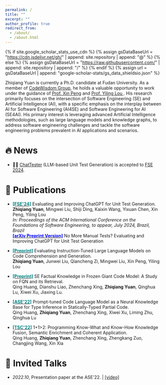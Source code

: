 ```yaml
---
permalink: /
title: ""
excerpt: ""
author_profile: true
redirect_from: 
  - /about/
  - /about.html
---
```


{% if site.google_scholar_stats_use_cdn %}
{% assign gsDataBaseUrl = "https://cdn.jsdelivr.net/gh/" | append: site.repository | append: "@" %}
{% else %}
{% assign gsDataBaseUrl = "https://raw.githubusercontent.com/" | append: site.repository | append: "/" %}
{% endif %}
{% assign url = gsDataBaseUrl | append: "google-scholar-stats/gs_data_shieldsio.json" %}

<span class='anchor' id='about-me'></span>

Zhiqiang Yuan is currently a Ph.D. candidate at Fudan University. 
As a member of <a href="http://www.se.fudan.edu.cn/">CodeWisdom Group</a>, he holds a valuable opportunity to work under the guidance of <a href="https://cspengxin.github.io/">Prof. Xin Peng</a> and <a href="https://yilinglou.github.io/index.html"> Prof. Yiling Lou </a>.
His research primarily focuses on the intersection of Software Engineering (SE) and Artificial Intelligence (AI), with a specific emphasis on the interplay between AI for Software Engineering (AI4SE) and Software Engineering for AI (SE4AI).
His primary interest is leveraging advanced Artificial Intelligence methodologies, such as large language models and knowledge graphs, to address software engineering challenges and tackle the software engineering problems prevalent in AI applications and scenarios.


# 🔥 News
- 🎉🎉 <a href="https://arxiv.org/pdf/2305.04207.pdf">ChatTester</a> (LLM-based Unit Test Generation) is accepted to <a href="https://2024.esec-fse.org/track/fse-2024-research-papers">FSE 2024</a>.


# 📝 Publications 


- <p>
  <a href="https://arxiv.org/abs/2308.01240"><strong style="color:#008080;">[FSE'24]</strong></a>
  Evaluating and Improving ChatGPT for Unit Test Generation.<br>
  <span class="italic"><strong>Zhiqiang Yuan</strong>, Mingwei Liu, Shiji Ding, Kaixin Wang, Yixuan Chen, Xin Peng, Yiling Lou</span><br>
  <em>In: Proceedings of the ACM International Conference on the Foundations of Software Engineering, to appear, July 2024, Brazil, Brazil</em><br>
  <a href="https://arxiv.org/abs/2308.01240"><strong style="color:blue;">[arXiv Preprint Version]</strong></a> <span> No More Manual Tests? Evaluating and Improving ChatGPT for Unit Test Generation </span>
</p>

  

- <p><a href="https://arxiv.org/abs/2308.01240"><strong style="color:#008080;"> [Preprint]</strong></a>
  Evaluating Instruction-Tuned Large Language Models on Code Comprehension and Generation.<br>
   <span class="italic"><strong>Zhiqiang Yuan</strong>, Junwei Liu, Qiancheng Zi, Mingwei Liu, Xin Peng, Yiling Lou</span>
  </p>


- <p><a href="https://arxiv.org/abs/2308.01240"><strong style="color:#008080;"> [Preprint]</strong></a>
   SE Factual Knowledge in Frozen Giant Code Model: A Study on FQN and its Retrieval.<br>
    <span class="italic">Qing Huang, Dianshu Liao, Zhenchang Xing, <strong>Zhiqiang Yuan</strong>, Qinghua Lu, Xiwei Xu, Jiaxing Lu.</span>
    </p>

- <p><a href="https://dl.acm.org/doi/10.1145/3551349.3556912"><strong style="color:#008080;">[ASE'22]</strong></a>
   Prompt-tuned Code Language Model as a Neural Knowledge Base for Type Inference in Statically-Typed Partial Code.<br>
    <span class="italic">Qing Huang, <strong>Zhiqiang Yuan</strong>, Zhenchang Xing, Xiwei Xu, Liming Zhu, Qinghua Lu</span>
  </p>
    
- <p><a href="https://dl.acm.org/doi/10.1145/3551349.3556912"><strong style="color:#008080;">[TSC'22]</strong></a>
   1+1>2: Programming Know-What and Know-How Knowledge Fusion, Semantic Enrichment and Coherent Application.<br>
    <span class="italic">Qing Huang, <strong>Zhiqiang Yuan</strong>, Zhenchang Xing, Zhengkang Zuo, Changjing Wang, Xin Xia</span>
  </p>



# 💬 Invited Talks
- *2022.10*,  Presentation paper at the ASE'22.  \| [\[video\]](https://www.bilibili.com/video/BV1mV4y1L7c5/?share_source=copy_web&vd_source=e7a1b4e73c4b3ccf3228ca017ba2a9f9/)
